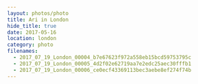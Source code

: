 ```yaml
---
layout: photos/photo
title: Ari in London
hide_title: true
date: 2017-05-16
location: london
category: photo
filenames:
  - 2017_07_19_London_00004_b7e67623f972a558eb15bcd59753795c
  - 2017_07_19_London_00005_4d2f02e62719aa7e2edc25aec30fffb1
  - 2017_07_19_London_00006_ce0ecf43369113bec3aebe8ef274f74b
---
```

